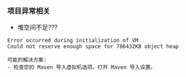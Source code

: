 ### 项目异常相关
* 堆空间不足???
```
Error occurred during initialization of VM
Could not reserve enough space for 786432KB object heap

可能的解决方案:
- 检查您的 Maven 导入虚拟机选项。打开 Maven 导入设置。
```